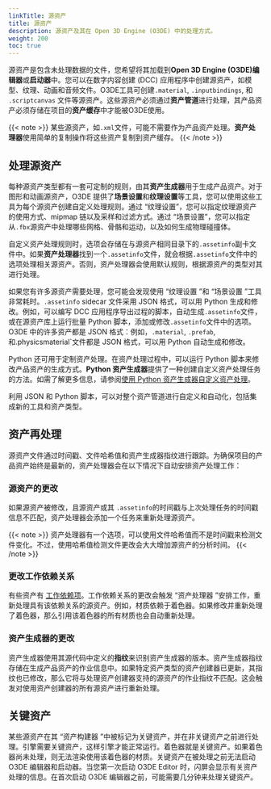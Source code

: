 ```yaml
---
linkTitle: 源资产
title: 源资产
description: 源资产及其在 Open 3D Engine (O3DE) 中的处理方式。
weight: 200
toc: true
---
```


源资产是包含未处理数据的文件，您希望将其加载到**Open 3D Engine (O3DE)编辑器**或**启动器**中。您可以在数字内容创建 (DCC) 应用程序中创建源资产，如模型、纹理、动画和音频文件。O3DE工具可创建`.material`, `.inputbindings`, 和 `.scriptcanvas` 文件等源资产。这些源资产必须通过**资产管道**进行处理，其产品资产必须存储在项目的**资产缓存**中才能被O3DE使用。

{{< note >}}
某些源资产，如`.xml`文件，可能不需要作为产品资产处理。**资产处理器**使用简单的复制操作将这些资产复制到资产缓存。
{{< /note >}}

## 处理源资产

每种源资产类型都有一套可定制的规则，由其**资产生成器**用于生成产品资产。对于图形和动画源资产，O3DE 提供了**场景设置**和**纹理设置**等工具，您可以使用这些工具为每个源资产创建自定义处理规则。通过 “纹理设置”，您可以指定纹理源资产的使用方式、mipmap 链以及采样和过滤方式。通过 “场景设置”，您可以指定从`.fbx`源资产中处理哪些网格、骨骼和运动，以及如何生成物理碰撞体。

自定义资产处理规则时，选项会存储在与源资产相同目录下的`.assetinfo`副卡文件中。如果**资产处理器**找到一个`.assetinfo`文件，就会根据`.assetinfo`文件中的选项处理相关源资产。否则，资产处理器会使用默认规则，根据源资产的类型对其进行处理。

如果您有许多源资产需要处理，您可能会发现使用 “纹理设置 ”和 “场景设置 ”工具非常耗时。`.assetinfo` sidecar 文件采用 JSON 格式，可以用 Python 生成和修改。例如，可以编写 DCC 应用程序导出过程的脚本，自动生成`.assetinfo`文件，或在源资产库上运行批量 Python 脚本，添加或修改`.assetinfo`文件中的选项。O3DE 中的许多资产都是 JSON 格式：例如，`.material`, `.prefab`, 和.physicsmaterial`文件都是 JSON 格式，可以用 Python 自动生成和修改。

Python 还可用于定制资产处理。在资产处理过程中，可以运行 Python 脚本来修改产品资产的生成方式。**Python 资产生成器**提供了一种创建自定义资产处理任务的方法。如需了解更多信息，请参阅[使用 Python 资产生成器自定义资产处理](/docs/user-guide/assets/builder/)。


利用 JSON 和 Python 脚本，可以对整个资产管道进行自定义和自动化，包括集成新的工具和资产类型。

## 资产再处理

源资产文件通过时间戳、文件哈希值和资产生成器指纹进行跟踪。为确保项目的产品资产始终是最新的，资产处理器会在以下情况下自动安排资产处理工作：

### 源资产的更改

如果源资产被修改，且源资产或其 `.assetinfo`的时间戳与上次处理任务的时间戳信息不匹配，资产处理器会添加一个任务来重新处理源资产。

{{< note >}}
资产处理器有一个选项，可以使用文件哈希值而不是时间戳来检测文件变化。不过，使用哈希值检测文件更改会大大增加源资产的分析时间。
{{< /note >}}

### 更改工作依赖关系

有些资产有 [工作依赖项](asset-dependencies-and-identifiers)。工作依赖关系的更改会触发 “资产处理器 ”安排工作，重新处理具有该依赖关系的源资产。例如，材质依赖于着色器。如果修改并重新处理了着色器，那么引用该着色器的所有材质也会自动重新处理。

### 资产生成器的更改

资产生成器使用其源代码中定义的**指纹**来识别资产生成器的版本。资产生成器指纹存储在生成产品资产的作业信息中。如果特定资产类型的资产创建器已更新，其指纹也已修改，那么它将与处理资产创建器支持的源资产的作业指纹不匹配。这会触发对使用资产创建器的所有源资产进行重新处理。


## 关键资产

某些源资产在其 “资产构建器 ”中被标记为关键资产，并在非关键资产之前进行处理。引擎需要关键资产，这样引擎才能正常运行。着色器就是关键资产。如果着色器尚未处理，则无法渲染使用该着色器的材质。关键资产在被处理之前无法启动 O3DE 编辑器和启动器。当您第一次启动 O3DE Editor 时，闪屏会显示有关资产处理的信息。在首次启动 O3DE 编辑器之前，可能需要几分钟来处理关键资产。
